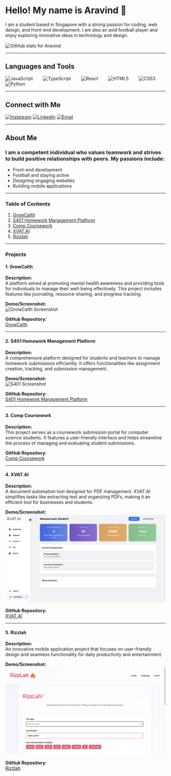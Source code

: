 <h1 align="left">Hello! My name is Aravind 👋</h1>

<p>I am a student based in Singapore with a strong passion for coding, web design, and front-end development. I am also an avid football player and enjoy exploring innovative ideas in technology and design.</p>

<p><img align="center" src="https://github-readme-stats.vercel.app/api?username=aravind-bn&show_icons=true&locale=en" alt="GitHub stats for Aravind" /></p>

---

<h2 align="left">Languages and Tools</h2>

<div align="left">
  <img src="https://cdn.jsdelivr.net/gh/devicons/devicon/icons/javascript/javascript-original.svg" height="30" alt="JavaScript" />
  <img width="24" />
  <img src="https://cdn.jsdelivr.net/gh/devicons/devicon/icons/typescript/typescript-original.svg" height="30" alt="TypeScript" />
  <img width="24" />
  <img src="https://cdn.jsdelivr.net/gh/devicons/devicon/icons/react/react-original.svg" height="30" alt="React" />
  <img width="24" />
  <img src="https://cdn.jsdelivr.net/gh/devicons/devicon/icons/html5/html5-original.svg" height="30" alt="HTML5" />
  <img width="24" />
  <img src="https://cdn.jsdelivr.net/gh/devicons/devicon/icons/css3/css3-original.svg" height="30" alt="CSS3" />
  <img width="24" />
  <img src="https://cdn.jsdelivr.net/gh/devicons/devicon/icons/python/python-original.svg" height="30" alt="Python" />
  <img width="24" />
</div>

---

<h2 align="left">Connect with Me</h2>

<div align="left">
  <a href="https://www.instagram.com/ar4v1nd_notc00l/" target="blank"><img src="https://img.shields.io/static/v1?message=Instagram&logo=instagram&label=&color=E4405F&logoColor=white&labelColor=&style=for-the-badge" height="35" alt="Instagram" /></a>
  <a href="https://www.linkedin.com/in/aravind-nandakumar/" target="blank"><img src="https://img.shields.io/static/v1?message=LinkedIn&logo=linkedin&label=&color=0077B5&logoColor=white&labelColor=&style=for-the-badge" height="35" alt="LinkedIn" /></a>
  <a href="mailto:aravindbn54@gmail.com" target="blank"><img src="https://img.shields.io/static/v1?message=Email&logo=gmail&label=&color=D14836&logoColor=white&labelColor=&style=for-the-badge" height="35" alt="Email" /></a>
</div>


---

<h2 align="left">About Me</h2>

<h3 align="left">I am a competent individual who values teamwork and strives to build positive relationships with peers. My passions include:</h3>
<ul>
  <li>Front-end development</li>
  <li>Football and staying active</li>
  <li>Designing engaging websites</li>
  <li>Building mobile applications</li>
</ul>

---

### Table of Contents

1. [GrowCalth](#growcalth)
2. [S401 Homework Management Platform](#s401-homework-management-platform)
3. [Comp Coursework](#comp-coursework)
4. [XVAT.AI](#xvatai)
5. [Rizzlah](#rizzlah)

---

### Projects

#### 1. GrowCalth
**Description:**  
A platform aimed at promoting mental health awareness and providing tools for individuals to manage their well-being effectively. This project includes features like journaling, resource-sharing, and progress tracking.  

**Demo/Screenshot:**  
![GrowCalth Screenshot](./screenshots/growcalth.png)

**GitHub Repository:**  
[GrowCalth](https://github.com/kidscoots101/GrowCalth-Final.git)

---

#### 2. S401 Homework Management Platform
**Description:**  
A comprehensive platform designed for students and teachers to manage homework submissions efficiently. It offers functionalities like assignment creation, tracking, and submission management.  

**Demo/Screenshot:**  
![S401 Screenshot](.//)

**GitHub Repository:**  
[S401 Homework Management Platform](./screeshots/s401-homework.png)

---

#### 3. Comp Coursework
**Description:**  
This project serves as a coursework submission portal for computer science students. It features a user-friendly interface and helps streamline the process of managing and evaluating student submissions.  

**GitHub Repository:**  
[Comp Coursework](https://github.com/TheshyanTTT/Comp-Coursework.git)

---

#### 4. XVAT.AI
**Description:**  
A document automation tool designed for PDF management. XVAT.AI simplifies tasks like extracting text and organizing PDFs, making it an efficient tool for businesses and students.  

**Demo/Screenshot:**  
![XVAT.AI Screenshot](./screenshots/xvatai.png)

**GitHub Repository:**  
[XVAT.AI](https://github.com/kidscoots101/pdf.git)

---

#### 5. Rizzlah
**Description:**  
An innovative mobile application project that focuses on user-friendly design and seamless functionality for daily productivity and entertainment.  

**Demo/Screenshot:**  
![Rizzlah Screenshot](./screenshots/rizzlah.png)

**GitHub Repository:**  
[Rizzlah](https://github.com/Aravind-BN/rizzlah.git)
